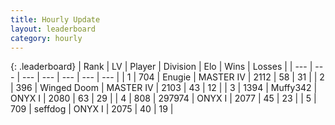 ```yaml
---
title: Hourly Update
layout: leaderboard
category: hourly
---
```


{: .leaderboard}
| Rank | LV | Player | Division | Elo | Wins | Losses |
| --- | --- | --- | --- | --- | --- | --- |
| <span data-change="2">1</span> | 704 | <span title="ID: 623502">Enugie</span> | MASTER IV | <span data-change="32">2112</span> | <span data-change="6">58</span> | <span data-change="1">31</span> |
| <span data-change="-1">2</span> | 396 | <span title="ID: 744396">Winged Doom</span> | MASTER IV | <span data-change="0">2103</span> | <span data-change="0">43</span> | <span data-change="0">12</span> |
| <span data-change="-1">3</span> | 1394 | <span title="ID: 720567">Muffy342</span> | ONYX I | <span data-change="0">2080</span> | <span data-change="0">63</span> | <span data-change="0">29</span> |
| <span data-change="0">4</span> | 808 | <span title="ID: 544038">297974</span> | ONYX I | <span data-change="0">2077</span> | <span data-change="0">45</span> | <span data-change="0">23</span> |
| <span data-change="1">5</span> | 709 | <span title="ID: 285016">seffdog</span> | ONYX I | <span data-change="0">2075</span> | <span data-change="0">40</span> | <span data-change="0">19</span> |